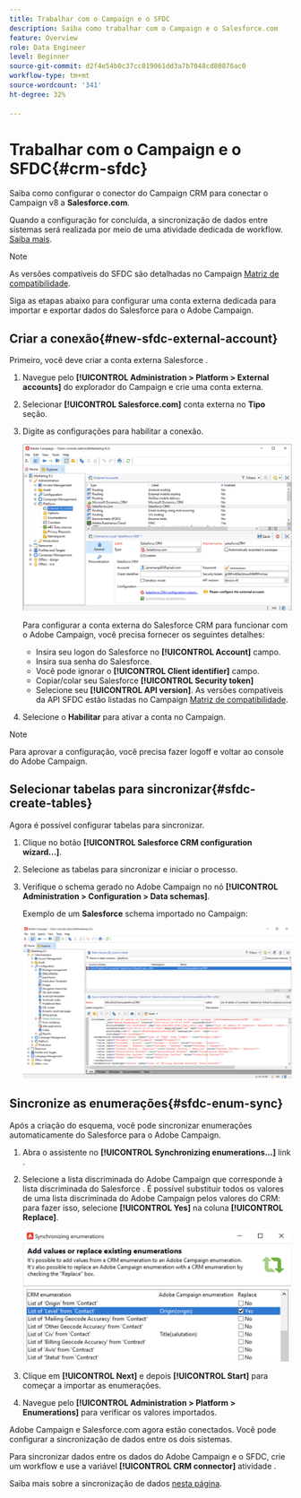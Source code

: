 ```yaml
---
title: Trabalhar com o Campaign e o SFDC
description: Saiba como trabalhar com o Campaign e o Salesforce.com
feature: Overview
role: Data Engineer
level: Beginner
source-git-commit: d2f4e54b0c37cc019061dd3a7b7048cd80876ac0
workflow-type: tm+mt
source-wordcount: '341'
ht-degree: 32%

---
```


# Trabalhar com o Campaign e o SFDC{#crm-sfdc}

Saiba como configurar o conector do Campaign CRM para conectar o Campaign v8 a **Salesforce.com**.

Quando a configuração for concluída, a sincronização de dados entre sistemas será realizada por meio de uma atividade dedicada de workflow. [Saiba mais](crm-data-sync.md).

>[!NOTE]
>
>As versões compatíveis do SFDC são detalhadas no Campaign [Matriz de compatibilidade](../start/compatibility-matrix.md).


Siga as etapas abaixo para configurar uma conta externa dedicada para importar e exportar dados do Salesforce para o Adobe Campaign.

## Criar a conexão{#new-sfdc-external-account}

Primeiro, você deve criar a conta externa Salesforce .

1. Navegue pelo **[!UICONTROL Administration > Platform > External accounts]** do explorador do Campaign e crie uma conta externa.
1. Selecionar **[!UICONTROL Salesforce.com]** conta externa no **Tipo** seção.
1. Digite as configurações para habilitar a conexão.

   ![](assets/sfdc-external-account.png)

   Para configurar a conta externa do Salesforce CRM para funcionar com o Adobe Campaign, você precisa fornecer os seguintes detalhes:

   * Insira seu logon do Salesforce no **[!UICONTROL Account]** campo.
   * Insira sua senha do Salesforce.
   * Você pode ignorar o **[!UICONTROL Client identifier]** campo.
   * Copiar/colar seu Salesforce **[!UICONTROL Security token]**
   * Selecione seu **[!UICONTROL API version]**. As versões compatíveis da API SFDC estão listadas no Campaign [Matriz de compatibilidade](../start/compatibility-matrix.md).

1. Selecione o **Habilitar** para ativar a conta no Campaign.

>[!NOTE]
>
>Para aprovar a configuração, você precisa fazer logoff e voltar ao console do Adobe Campaign.

## Selecionar tabelas para sincronizar{#sfdc-create-tables}

Agora é possível configurar tabelas para sincronizar.

1. Clique no botão **[!UICONTROL Salesforce CRM configuration wizard...]**.
1. Selecione as tabelas para sincronizar e iniciar o processo.
1. Verifique o schema gerado no Adobe Campaign no nó **[!UICONTROL Administration > Configuration > Data schemas]**.

   Exemplo de um **Salesforce** schema importado no Campaign:

   ![](assets/sfdc-schemas.png)

## Sincronize as enumerações{#sfdc-enum-sync}

Após a criação do esquema, você pode sincronizar enumerações automaticamente do Salesforce para o Adobe Campaign.

1. Abra o assistente no  **[!UICONTROL Synchronizing enumerations...]** link .
1. Selecione a lista discriminada do Adobe Campaign que corresponde à lista discriminada do Salesforce .
É possível substituir todos os valores de uma lista discriminada do Adobe Campaign pelos valores do CRM: para fazer isso, selecione **[!UICONTROL Yes]** na coluna **[!UICONTROL Replace]**.

   ![](assets/sfdc-enum.png)

1. Clique em **[!UICONTROL Next]** e depois **[!UICONTROL Start]** para começar a importar as enumerações.

1. Navegue pelo **[!UICONTROL Administration > Platform > Enumerations]** para verificar os valores importados.


Adobe Campaign e Salesforce.com agora estão conectados. Você pode configurar a sincronização de dados entre os dois sistemas.

Para sincronizar dados entre os dados do Adobe Campaign e o SFDC, crie um workflow e use a variável **[!UICONTROL CRM connector]** atividade .

Saiba mais sobre a sincronização de dados [nesta página](crm-data-sync.md).
